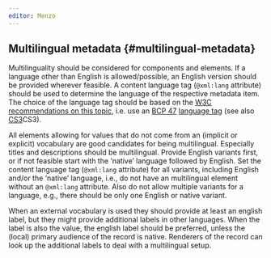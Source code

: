 ```yaml
---
editor: Menzo
---
```


## Multilingual metadata {#multilingual-metadata}

Multilinguality should be considered for components and elements. If a language other than English is allowed/possible, an English version should be provided wherever feasible. A content language tag \(`@xml:lang` attribute\) should be used to determine the language of the respective metadata item. The choice of the language tag should be based on the [W3C recommendations on this topic](https://www.w3.org/International/questions/qa-choosing-language-tags), i.e. use an [BCP 47](https://tools.ietf.org/rfc/bcp/bcp47.txt) [language tag](https://tools.ietf.org/rfc/bcp/bcp47.txt) (see also [CS3](/authoring_component_metadata_records/the_component_section.md#cs3)CS3).

All elements allowing for values that do not come from an \(implicit or explicit\) vocabulary are good candidates for being multilingual. Especially titles and descriptions should be multilingual. Provide English variants first, or if not feasible start with the ‘native’ language followed by English. Set the content language tag \(`@xml:lang` attribute\) for all variants, including English and/or the ‘native’ language, i.e., do not have an multilingual element without an `@xml:lang` attribute. Also do not allow multiple variants for a language, e.g., there should be only one English or native variant.

When an external vocabulary is used they should provide at least an english label, but they might provide additional labels in other languages. When the label is also the value, the english label should be preferred, unless the \(local\) primary audience of the record is native. Renderers of the record can look up the additional labels to deal with a multilingual setup.


